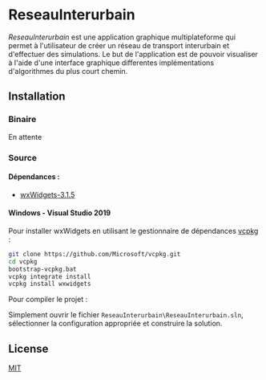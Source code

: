 # ReseauInterurbain

*ReseauInterurbain* est une application graphique multiplateforme qui permet à l'utilisateur de créer un réseau de transport interurbain et d'effectuer des simulations. Le but de l'application est de pouvoir visualiser à l'aide d'une interface graphique differentes implémentations  d'algorithmes du plus court chemin.

## Installation

### Binaire

En attente

### Source

#### Dépendances :
* [wxWidgets-3.1.5](https://www.wxwidgets.org/)


#### Windows - Visual Studio 2019

Pour installer wxWidgets en utilisant le gestionnaire de dépendances [vcpkg](https://github.com/Microsoft/vcpkg) :

```bash
git clone https://github.com/Microsoft/vcpkg.git
cd vcpkg
bootstrap-vcpkg.bat
vcpkg integrate install
vcpkg install wxwidgets
```
Pour compiler le projet : 

Simplement ouvrir le fichier `ReseauInterurbain\ReseauInterurbain.sln`, sélectionner la configuration appropriée et construire la solution.

## License
[MIT](https://github.com/Szepol/ReseauInterurbain/blob/main/LICENSE)